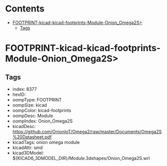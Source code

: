 



Contents
========

* [FOOTPRINT-kicad-kicad-footprints-Module-Onion_Omega2S>](#footprint-kicad-kicad-footprints-module-onion_omega2s)
	* [Tags](#tags)

# FOOTPRINT-kicad-kicad-footprints-Module-Onion_Omega2S>

## Tags

- index: 8377
- hexID: 
- oompType: FOOTPRINT
- oompSize: kicad
- oompColor: kicad-footprints
- oompDesc: Module
- oompIndex: Onion_Omega2S
- kicadDesc: https://github.com/OnionIoT/Omega2/raw/master/Documents/Omega2S%20Datasheet.pdf
- kicadTags: onion omega module
- kicadAttr: smd
- kicad3DModel: ${KICAD6_3DMODEL_DIR}/Module.3dshapes/Onion_Omega2S.wrl
